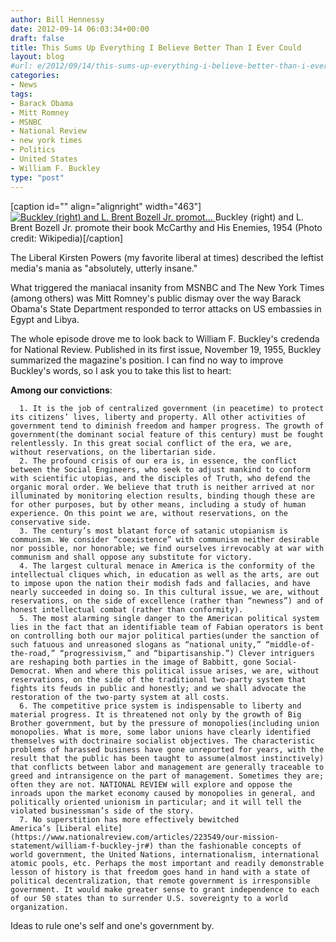 ```yaml
---
author: Bill Hennessy
date: 2012-09-14 06:03:34+00:00
draft: false
title: This Sums Up Everything I Believe Better Than I Ever Could
layout: blog
#url: e/2012/09/14/this-sums-up-everything-i-believe-better-than-i-ever-could/
categories:
- News
tags:
- Barack Obama
- Mitt Romney
- MSNBC
- National Review
- new york times
- Politics
- United States
- William F. Buckley
type: "post"
---
```


[caption id="" align="alignright" width="463"][![Buckley (right) and L. Brent Bozell Jr. promot...](https://upload.wikimedia.org/wikipedia/en/1/19/Bozell%26Buckley%2C1954.jpg)
](https://en.wikipedia.org/wiki/File:Bozell%26Buckley%2C1954.jpg) Buckley (right) and L. Brent Bozell Jr. promote their book McCarthy and His Enemies, 1954 (Photo credit: Wikipedia)[/caption]

The Liberal Kirsten Powers (my favorite liberal at times) described the leftist media's mania as "absolutely, utterly insane."

What triggered the maniacal insanity from MSNBC and The New York Times (among others) was Mitt Romney's public dismay over the way Barack Obama's State Department responded to terror attacks on US embassies in Egypt and Libya.

The whole episode drove me to look back to William F. Buckley's credenda for National Review. Published in its first issue, November 19, 1955, Buckley summarized the magazine's position. I can find no way to improve Buckley's words, so I ask you to take this list to heart:

**Among our convictions**:



	  1. It is the job of centralized government (in peacetime) to protect its citizens’ lives, liberty and property. All other activities of government tend to diminish freedom and hamper progress. The growth of government(the dominant social feature of this century) must be fought relentlessly. In this great social conflict of the era, we are, without reservations, on the libertarian side.
	  2. The profound crisis of our era is, in essence, the conflict between the Social Engineers, who seek to adjust mankind to conform with scientific utopias, and the disciples of Truth, who defend the organic moral order. We believe that truth is neither arrived at nor illuminated by monitoring election results, binding though these are for other purposes, but by other means, including a study of human experience. On this point we are, without reservations, on the conservative side.
	  3. The century’s most blatant force of satanic utopianism is communism. We consider “coexistence” with communism neither desirable nor possible, nor honorable; we find ourselves irrevocably at war with communism and shall oppose any substitute for victory.
	  4. The largest cultural menace in America is the conformity of the intellectual cliques which, in education as well as the arts, are out to impose upon the nation their modish fads and fallacies, and have nearly succeeded in doing so. In this cultural issue, we are, without reservations, on the side of excellence (rather than “newness”) and of honest intellectual combat (rather than conformity).
	  5. The most alarming single danger to the American political system lies in the fact that an identifiable team of Fabian operators is bent on controlling both our major political parties(under the sanction of such fatuous and unreasoned slogans as “national unity,” “middle-of-the-road,” “progressivism,” and “bipartisanship.”) Clever intriguers are reshaping both parties in the image of Babbitt, gone Social-Democrat. When and where this political issue arises, we are, without reservations, on the side of the traditional two-party system that fights its feuds in public and honestly; and we shall advocate the restoration of the two-party system at all costs.
	  6. The competitive price system is indispensable to liberty and material progress. It is threatened not only by the growth of Big Brother government, but by the pressure of monopolies(including union monopolies. What is more, some labor unions have clearly identified themselves with doctrinaire socialist objectives. The characteristic problems of harassed business have gone unreported for years, with the result that the public has been taught to assume(almost instinctively) that conflicts between labor and management are generally traceable to greed and intransigence on the part of management. Sometimes they are; often they are not. NATIONAL REVIEW will explore and oppose the inroads upon the market economy caused by monopolies in general, and politically oriented unionism in particular; and it will tell the violated businessman’s side of the story.
	  7. No superstition has more effectively bewitched America’s [Liberal elite](https://www.nationalreview.com/articles/223549/our-mission-statement/william-f-buckley-jr#) than the fashionable concepts of world government, the United Nations, internationalism, international atomic pools, etc. Perhaps the most important and readily demonstrable lesson of history is that freedom goes hand in hand with a state of political decentralization, that remote government is irresponsible government. It would make greater sense to grant independence to each of our 50 states than to surrender U.S. sovereignty to a world organization.

Ideas to rule one's self and one's government by.
